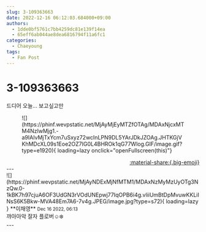 ```yaml
---
slug: 3-109363663
date: 2022-12-16 06:12:03.684000+09:00
authors:
  - 1dde0bf5761c7bb4259dc81e139f14ea
  - 65eff6ab044ae8dea6816794f11a6fc1
categories:
  - Chaeyoung
tags:
  - Fan Post
---
```


# 3-109363663

<div class="post-container" markdown="1">
<div class="content-container md-sidebar__scrollwrap" markdown="1">

드디어 오늘... 보고싶고만
<figure markdown="1">
![](https://phinf.wevpstatic.net/MjAyMjEyMTZfOTAg/MDAxNjcxMTM4NzIwMjg1.-a9IAIvMjTxYcm7uSxyz72wcInLPN9DL5YArJDkJZOAg.JHTKGjVKhMDcXL09s1Eoe2OZ7IG0L4BHROk1qG77Wlog.GIF/image.gif?type=e1920){ loading=lazy onclick="openFullscreen(this)"}
</figure>


</div>
</div>

<div style="text-align: right;" markdown="1">
<a href="https://weverse.io/fromis9/fanpost/3-109363663" style="text-align: right;">:material-share:{.big-emoji}</a>
</div>
---

<div class="comments-container md-sidebar__scrollwrap" markdown="1">
<div class="comment" markdown="1">
<div class='id-container' markdown="1">
![](https://phinf.wevpstatic.net/MjAyNDExMjNfMTM1/MDAxNzMyMzUyOTg3NzQw.0-1kBK7h97cjuA6OF3UdGN3rVOdUNEpwj77IqOPB6i4g.vliiUmBtDpMvuwKKLiINsS6K5Bkw-MVA48Em7A6-7v4g.JPEG/image.jpg?type=s72){ loading=lazy }
**<span class="artist">이채영</span>** <small>Dec 16 2022, 06:13</small><br>
</div>
<div class='comment-body' markdown="1">
꺄아아악 잘자 플로버☺️❄️
</div>
</div>
</div>
---
